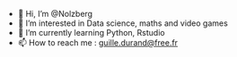 - 👋 Hi, I’m @Nolzberg
- 👀 I’m interested in Data science, maths and video games
- 🌱 I’m currently learning Python, Rstudio
- 📫 How to reach me : guille.durand@free.fr

<!---
Nolzberg/Nolzberg is a ✨ special ✨ repository because its `README.md` (this file) appears on your GitHub profile.
You can click the Preview link to take a look at your changes.
--->
